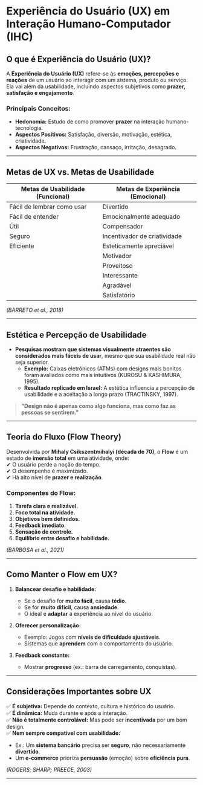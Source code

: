 
# **Experiência do Usuário (UX) em Interação Humano-Computador (IHC)**

## **O que é Experiência do Usuário (UX)?**  
A **Experiência do Usuário (UX)** refere-se às **emoções, percepções e reações** de um usuário ao interagir com um sistema, produto ou serviço. Ela vai além da usabilidade, incluindo aspectos subjetivos como **prazer, satisfação e engajamento**.  

### **Principais Conceitos:**  
- **Hedonomia:** Estudo de como promover **prazer** na interação humano-tecnologia.  
- **Aspectos Positivos:** Satisfação, diversão, motivação, estética, criatividade.  
- **Aspectos Negativos:** Frustração, cansaço, irritação, desagrado.  

---

## **Metas de UX vs. Metas de Usabilidade**  

| **Metas de Usabilidade** (Funcional) | **Metas de Experiência** (Emocional) |  
|--------------------------------------|--------------------------------------|  
| Fácil de lembrar como usar           | Divertido                            |  
| Fácil de entender                    | Emocionalmente adequado              |  
| Útil                                 | Compensador                          |  
| Seguro                               | Incentivador de criatividade         |  
| Eficiente                            | Esteticamente apreciável             |  
|                                      | Motivador                            |  
|                                      | Proveitoso                           |  
|                                      | Interessante                         |  
|                                      | Agradável                            |  
|                                      | Satisfatório                         |  

*(BARRETO et al., 2018)*  

---

## **Estética e Percepção de Usabilidade**  
- **Pesquisas mostram que sistemas visualmente atraentes são considerados mais fáceis de usar**, mesmo que sua usabilidade real não seja superior.  
  - **Exemplo:** Caixas eletrônicos (ATMs) com designs mais bonitos foram avaliados como mais intuitivos (KUROSU & KASHIMURA, 1995).  
  - **Resultado replicado em Israel:** A estética influencia a percepção de usabilidade e a aceitação a longo prazo (TRACTINSKY, 1997).  

> **"Design não é apenas como algo funciona, mas como faz as pessoas se sentirem."**  

---

## **Teoria do Fluxo (Flow Theory)**  
Desenvolvida por **Mihaly Csikszentmihalyi (década de 70)**, o **Flow** é um estado de **imersão total** em uma atividade, onde:  
✔ O usuário perde a noção do tempo.  
✔ O desempenho é maximizado.  
✔ Há alto nível de **prazer e realização**.  

### **Componentes do Flow:**  
1. **Tarefa clara e realizável.**  
2. **Foco total na atividade.**  
3. **Objetivos bem definidos.**  
4. **Feedback imediato.**  
5. **Sensação de controle.**  
6. **Equilíbrio entre desafio e habilidade.**  

*(BARBOSA et al., 2021)*  

---

## **Como Manter o Flow em UX?**  
1. **Balancear desafio e habilidade:**  
   - Se o desafio for **muito fácil**, causa **tédio**.  
   - Se for **muito difícil**, causa **ansiedade**.  
   - O ideal é **adaptar** a experiência ao nível do usuário.  

2. **Oferecer personalização:**  
   - Exemplo: Jogos com **níveis de dificuldade ajustáveis**.  
   - Sistemas que **aprendem** com o comportamento do usuário.  

3. **Feedback constante:**  
   - Mostrar **progresso** (ex.: barra de carregamento, conquistas).  

---

## **Considerações Importantes sobre UX**  
✅ **É subjetiva:** Depende do contexto, cultura e histórico do usuário.  
✅ **É dinâmica:** Muda durante e após a interação.  
✅ **Não é totalmente controlável:** Mas pode ser **incentivada** por um bom design.  
✅ **Nem sempre compatível com usabilidade:**  
   - Ex.: Um **sistema bancário** precisa ser **seguro**, não necessariamente **divertido**.  
   - Um **e-commerce** prioriza **persuasão** (emoção) sobre **eficiência pura**.  

*(ROGERS; SHARP; PREECE, 2003)*  

---

